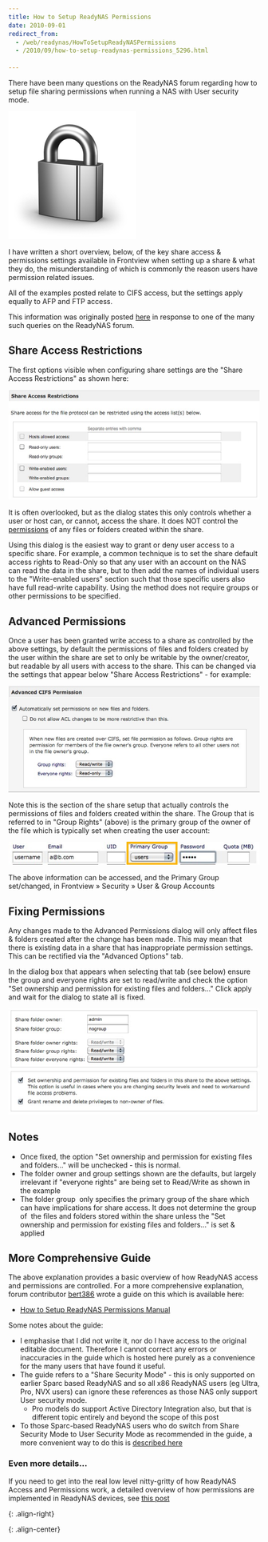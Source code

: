 ```yaml
---
title: How to Setup ReadyNAS Permissions
date: 2010-09-01
redirect_from:
  - /web/readynas/HowToSetupReadyNASPermissions
  - /2010/09/how-to-setup-readynas-permissions_5296.html

---
```


There have been many questions on the ReadyNAS forum regarding how to setup file sharing permissions when running a NAS with User security mode.

![Lock Icon][]

I have written a short overview, below, of the key share access & permissions settings available in Frontview when setting up a share & what they do, the misunderstanding of which is commonly the reason users have permission related issues.

All of the examples posted relate to CIFS access, but the settings apply equally to AFP and FTP access.

This information was originally posted [here][original post] in response to one of the many such queries on the ReadyNAS forum.

##  Share Access Restrictions

The first options visible when configuring share settings are the "Share Access Restrictions" as shown here:

![CIFS Advanced Access Restrictions][]

It is often overlooked, but as the dialog states this only controls whether a user or host can, or cannot, access the share. It does NOT control the [permissions][permissions wiki] of any files or folders created within the share.

Using this dialog is the easiest way to grant or deny user access to a specific share. For example, a common technique is to set the share default access rights to Read-Only so that any user with an account on the NAS can read the data in the share, but to then add the names of individual users to the "Write-enabled users" section such that those specific users also have full read-write capability. Using the method does not require groups or other permissions to be specified.

##  Advanced Permissions

Once a user has been granted write access to a share as controlled by the above settings, by default the permissions of files and folders created by the user within the share are set to only be writable by the owner/creator, but readable by all users with access to the share. This can be changed via the settings that appear below "Share Access Restrictions" - for example:

![CIFS Advanced Permissions][]

Note this is the section of the share setup that actually controls the permissions of files and folders created within the share. The Group that is referred to in "Group Rights" (above) is the primary group of the owner of the file which is typically set when creating the user account:

![User Config][]

The above information can be accessed, and the Primary Group set/changed, in Frontview » Security » User & Group Accounts

## Fixing Permissions

Any changes made to the Advanced Permissions dialog will only affect files & folders created after the change has been made. This may mean that there is existing data in a share that has inappropriate permission settings. This can be rectified via the "Advanced Options" tab.

In the dialog box that appears when selecting that tab (see below) ensure the group and everyone rights are set to read/write and check the option "Set ownership and permission for existing files and folders..." Click apply and wait for the dialog to state all is fixed.

![Advanced Share Permissions][]

##  Notes

* Once fixed, the option "Set ownership and permission for existing files and folders..." will be unchecked - this is normal.
* The folder owner and group settings shown are the defaults, but largely irrelevant if "everyone rights" are being set to Read/Write as shown in the example
* The folder group  only specifies the primary group of the share which can have implications for share access. It does not determine the group of  the files and folders stored within the share unless the "Set ownership and permission for existing files and folders..." is set & applied

##  More Comprehensive Guide

The above explanation provides a basic overview of how ReadyNAS access and permissions are controlled. For a more comprehensive explanation, forum contributor [bert386][] wrote a guide on this which is available here:

* [How to Setup ReadyNAS Permissions Manual][]

Some notes about the guide:

* I emphasise that I did not write it, nor do I have access to the original editable document. Therefore I cannot correct any errors or inaccuracies in the guide which is hosted here purely as a convenience for the many users that have found it useful.
* The guide refers to a "Share Security Mode" - this is only supported on earlier Sparc based ReadyNAS and so all x86 ReadyNAS users (eg Ultra, Pro, NVX users) can ignore these references as those NAS only support User security mode.
  * Pro models do support Active Directory Integration also, but that is different topic entirely and beyond the scope of this post
* To those Sparc-based ReadyNAS users who do switch from Share Security Mode to User Security Mode as recommended in the guide, a more convenient way to do this is [described here][security mode post]

### Even more details...

If you need to get into the real low level nitty-gritty of how ReadyNAS Access and Permissions work, a detailed overview of how permissions are implemented in ReadyNAS devices, see [this post][permissions overview post]

[original post]: https://www.readynas.com/forum/viewtopic.php?f=23&t=52358 "Original Forum Post"
[bert386]: http://www.readynas.com/forum/viewtopic.php?f=23&t=33014&start=15#p197753 "Bert386"

[permissions wiki]: https://en.wikipedia.org/wiki/Filesystem_permissions "Wikipedia: Filesystem Permissions"

[security mode post]: ../how-to-migrate-to-user-security-mode "Migrate to User Security Mode"
[permissions overview post]: ../overview-of-readynas-permissions "ReadyNAS Permissions Overview"
[How to Setup ReadyNAS Permissions Manual]: ../HowToSetupReadyNASPermissions "Permissions Guide"

[Lock Icon]: /assets/images/readynas/lock-icon.png
{: .align-right}

[CIFS Advanced Access Restrictions]: /assets/images/readynas/CIFSShareAccessRestrictions.JPG
[CIFS Advanced Permissions]: /assets/images/readynas/AdvancedCIFSPermissions.JPG
[Advanced Share Permissions]: /assets/images/readynas/AdvancedSharePermissions.JPG
[User Config]: /assets/images/readynas/UserConfig.JPG
{: .align-center}


